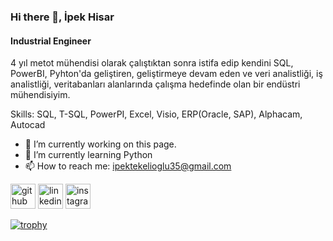  ### Hi there 👋, İpek Hisar
#### Industrial Engineer
4 yıl metot mühendisi olarak çalıştıktan sonra istifa edip kendini SQL, PowerBI, Pyhton'da geliştiren, geliştirmeye devam eden ve veri analistliği, iş analistliği, veritabanları alanlarında çalışma hedefinde olan bir endüstri mühendisiyim. 

Skills: SQL, T-SQL, PowerPI, Excel, Visio, ERP(Oracle, SAP), Alphacam, Autocad

- 🔭 I’m currently working on this page. 
- 🌱 I’m currently learning Python 
- 📫 How to reach me: ipektekelioglu35@gmail.com 


[<img src='https://cdn.jsdelivr.net/npm/simple-icons@3.0.1/icons/github.svg' alt='github' height='40'>](https://github.com/ipekhisr)  [<img src='https://cdn.jsdelivr.net/npm/simple-icons@3.0.1/icons/linkedin.svg' alt='linkedin' height='40'>](https://www.linkedin.com/in/https://www.linkedin.com/public-profile/settings?trk=d_flagship3_profile_self_view_public_profile/)  [<img src='https://cdn.jsdelivr.net/npm/simple-icons@3.0.1/icons/instagram.svg' alt='instagram' height='40'>](https://www.instagram.com/wayswithus/)  

[![trophy](https://github-profile-trophy.vercel.app/?username=ipekhisr)](https://github.com/ryo-ma/github-profile-trophy)


